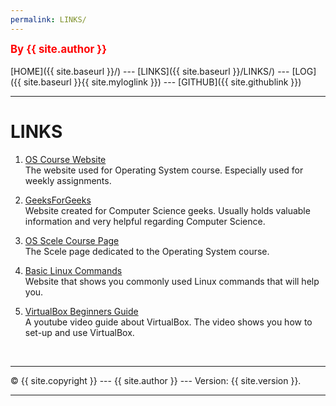```yaml
---
permalink: LINKS/
---
```

<span style="color:red; font-weight:bold; font-size:larger;">By {{ site.author }}</span>
<br><br>
[HOME]({{ site.baseurl }}/) ---
[LINKS]({{ site.baseurl }}/LINKS/) ---
[LOG]({{ site.baseurl }}{{ site.myloglink }}) ---
[GITHUB]({{ site.githublink }})
<br>
<hr>

# LINKS

1. [OS Course Website](https://os.vlsm.org/)<br>
The website used for Operating System course. Especially used for weekly assignments.

2. [GeeksForGeeks](https://www.geeksforgeeks.org/)<br>
Website created for Computer Science geeks. Usually holds valuable information and very helpful
regarding Computer Science.

3. [OS Scele Course Page](https://scele.cs.ui.ac.id/course/view.php?id=3398)<br>
The Scele page dedicated to the Operating System course.

4. [Basic Linux Commands](https://linoxide.com/linux-command/essential-linux-basic-commands/)<br>
Website that shows you commonly used Linux commands that will help you.

5. [VirtualBox Beginners Guide](https://www.youtube.com/watch?v=sB_5fqiysi4)<br>
A youtube video guide about VirtualBox. The video shows you how to set-up and use VirtualBox.

<br>
<hr>
&copy; {{ site.copyright }} --- {{ site.author }} --- Version: {{ site.version }}.
<hr>
<br>
